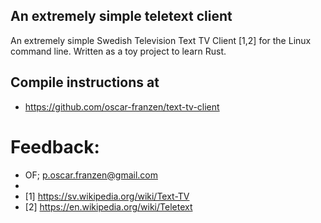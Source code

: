 ## An extremely simple teletext client
An extremely simple Swedish Television Text TV Client [1,2] for the
Linux command line. Written as a toy project to learn Rust.

## Compile instructions at
- https://github.com/oscar-franzen/text-tv-client

# Feedback:
 * OF; <p.oscar.franzen@gmail.com>
 *
 * [1] https://sv.wikipedia.org/wiki/Text-TV
 * [2] https://en.wikipedia.org/wiki/Teletext
